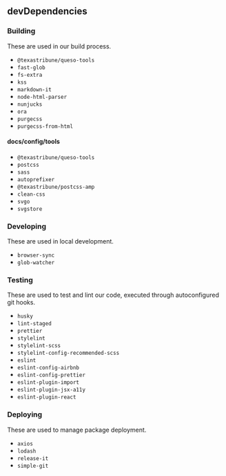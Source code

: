 ## devDependencies

### Building

These are used in our build process.

- `@texastribune/queso-tools`
- `fast-glob`
- `fs-extra`
- `kss`
- `markdown-it`
- `node-html-parser`
- `nunjucks`
- `ora`
- `purgecss`
- `purgecss-from-html`

#### docs/config/tools

- `@texastribune/queso-tools`
- `postcss`
- `sass`
- `autoprefixer`
- `@texastribune/postcss-amp`
- `clean-css`
- `svgo`
- `svgstore`

### Developing

These are used in local development.

- `browser-sync`
- `glob-watcher`

### Testing

These are used to test and lint our code, executed through autoconfigured git hooks.

- `husky`
- `lint-staged`
- `prettier`
- `stylelint`
- `stylelint-scss`
- `stylelint-config-recommended-scss`
- `eslint`
- `eslint-config-airbnb`
- `eslint-config-prettier`
- `eslint-plugin-import`
- `eslint-plugin-jsx-a11y`
- `eslint-plugin-react`

### Deploying

These are used to manage package deployment.

- `axios`
- `lodash`
- `release-it`
- `simple-git`

